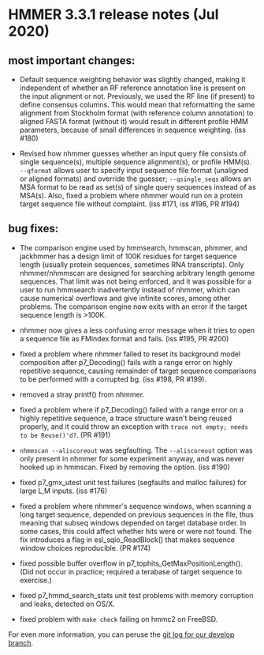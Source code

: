 # HMMER 3.3.1 release notes (Jul 2020)


## most important changes:

* Default sequence weighting behavior was slightly changed, making it
  independent of whether an RF reference annotation line is present on
  the input alignment or not. Previously, we used the RF line (if
  present) to define consensus columns. This would mean that
  reformatting the same alignment from Stockholm format (with
  reference column annotation) to aligned FASTA format (without it)
  would result in different profile HMM parameters, because of small
  differences in sequence weighting. (iss #180)

* Revised how nhmmer guesses whether an input query file consists of
  single sequence(s), multiple sequence alignment(s), or profile
  HMM(s). `--qformat` allows user to specify input sequence file format
  (unaligned or aligned formats) and override the guesser;
  `--qsingle_seqs` allows an MSA format to be read as set(s) of single
  query sequences instead of as MSA(s). Also, fixed a problem where
  nhmmer would run on a protein target sequence file without complaint.
  (iss #171, iss #196, PR #194)

## bug fixes:

* The comparison engine used by hmmsearch, hmmscan, phmmer, and
  jackhmmer has a design limit of 100K residues for target sequence
  length (usually protein sequences, sometimes RNA transcripts).  Only
  nhmmer/nhmmscan are designed for searching arbitrary length genome
  sequences. That limit was not being enforced, and it was possible
  for a user to run hmmsearch inadvertently instead of nhmmer, which
  can cause numerical overflows and give infinite scores, among other
  problems. The comparison engine now exits with an error if the
  target sequence length is >100K.

* nhmmer now gives a less confusing error message when it tries to
  open a sequence file as FMindex format and fails. (iss #195, PR
  #200)

* fixed a problem where nhmmer failed to reset its background model
  composition after p7_Decoding() fails with a range error on highly
  repetitive sequence, causing remainder of target sequence
  comparisons to be performed with a corrupted bg. (iss #198, PR
  #199).

* removed a stray printf() from nhmmer.

* fixed a problem where if p7_Decoding() failed with a range error on
  a highly repetitive sequence, a trace structure wasn't being reused
  properly, and it could throw an exception with `trace not empty;
  needs to be Reuse()'d?`. (PR #191)

* `nhmmscan --aliscoreout` was segfaulting. The `--aliscoreout` option
  was only present in nhmmer for some experiment anyway, and was never 
  hooked up in hmmscan. Fixed by removing the option. (iss #190)

* fixed p7_gmx_utest unit test failures (segfaults and malloc
  failures) for large L,M inputs. (iss #176)

* fixed a problem where nhmmer's sequence windows, when scanning a
  long target sequence, depended on previous sequences in the file,
  thus meaning that subseq windows depended on target database
  order. In some cases, this could affect whether hits were or were
  not found. The fix introduces a flag in esl_sqio_ReadBlock() that
  makes sequence window choices reproducible. (PR #174)

* fixed possible buffer overflow in
  p7_tophits_GetMaxPositionLength(). (Did not occur in practice;
  required a terabase of target sequence to exercise.)

* fixed p7_hmmd_search_stats unit test problems with memory corruption
  and leaks, detected on OS/X. 
  
* fixed problem with `make check` failing on hmmc2 on FreeBSD.


For even more information, you can peruse the
[git log for our develop branch](https://github.com/EddyRivasLab/hmmer/commits/develop).


